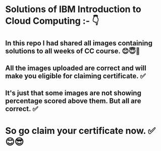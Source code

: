 # Solutions of IBM Introduction to Cloud Computing :- 👇
## In this repo I had shared all images containing solutions to all weeks of CC course. 😊😇💯
## All the images uploaded are correct and will make you eligible for claiming certificate. ✅
## It's just that some images are not showing percentage scored above them. But all are correct. ✅
# So go claim your certificate now. ✅😊😎
